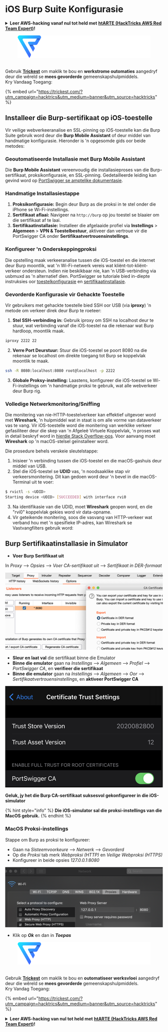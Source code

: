 # iOS Burp Suite Konfigurasie

<details>

<summary><strong>Leer AWS-hacking vanaf nul tot held met</strong> <a href="https://training.hacktricks.xyz/courses/arte"><strong>htARTE (HackTricks AWS Red Team Expert)</strong></a><strong>!</strong></summary>

Ander maniere om HackTricks te ondersteun:

* As jy jou **maatskappy geadverteer wil sien in HackTricks** of **HackTricks in PDF wil aflaai** Kyk na die [**INSKRYWINGSPLANNE**](https://github.com/sponsors/carlospolop)!
* Kry die [**amptelike PEASS & HackTricks swag**](https://peass.creator-spring.com)
* Ontdek [**Die PEASS Familie**](https://opensea.io/collection/the-peass-family), ons versameling eksklusiewe [**NFTs**](https://opensea.io/collection/the-peass-family)
* **Sluit aan by die** 💬 [**Discord-groep**](https://discord.gg/hRep4RUj7f) of die [**telegram-groep**](https://t.me/peass) of **volg** ons op **Twitter** 🐦 [**@carlospolopm**](https://twitter.com/hacktricks\_live)**.**
* **Deel jou haktruuks deur PR's in te dien by die** [**HackTricks**](https://github.com/carlospolop/hacktricks) en [**HackTricks Cloud**](https://github.com/carlospolop/hacktricks-cloud) github-opslag.

</details>

<figure><img src="../../.gitbook/assets/image (48).png" alt=""><figcaption></figcaption></figure>

\
Gebruik [**Trickest**](https://trickest.com/?utm\_campaign=hacktrics\&utm\_medium=banner\&utm\_source=hacktricks) om maklik te bou en **werkstrome outomaties** aangedryf deur die wêreld se **mees gevorderde** gemeenskapshulpmiddels.\
Kry Vandaag Toegang:

{% embed url="https://trickest.com/?utm_campaign=hacktrics&utm_medium=banner&utm_source=hacktricks" %}

## Installeer die Burp-sertifikaat op iOS-toestelle

Vir veilige webverkeeranalise en SSL-pinning op iOS-toestelle kan die Burp Suite gebruik word deur die **Burp Mobile Assistant** of deur middel van handmatige konfigurasie. Hieronder is 'n opgesomde gids oor beide metodes:

### Geoutomatiseerde Installasie met Burp Mobile Assistant

Die **Burp Mobile Assistant** vereenvoudig die installasieproses van die Burp-sertifikaat, proksikonfigurasie, en SSL-pinning. Gedetailleerde leiding kan gevind word op [PortSwigger se amptelike dokumentasie](https://portswigger.net/burp/documentation/desktop/tools/mobile-assistant/installing).

### Handmatige Installasiestappe

1. **Proksikonfigurasie:** Begin deur Burp as die proksi in te stel onder die iPhone se Wi-Fi-instellings.
2. **Sertifikaat aflaai:** Navigeer na `http://burp` op jou toestel se blaaier om die sertifikaat af te laai.
3. **Sertifikaatinstallasie:** Installeer die afgelaaide profiel via **Instellings** > **Algemeen** > **VPN & Toestelbestuur**, aktiveer dan vertroue vir die PortSwigger CA onder **Sertifikaatvertrouensinstellings**.

### Konfigureer 'n Onderskeppingproksi

Die opstelling maak verkeeranalise tussen die iOS-toestel en die internet deur Burp moontlik, wat 'n Wi-Fi-netwerk vereis wat kliënt-tot-kliënt-verkeer ondersteun. Indien nie beskikbaar nie, kan 'n USB-verbinding via usbmuxd as 'n alternatief dien. PortSwigger se tutoriale bied in-diepte instruksies oor [toestelkonfigurasie](https://support.portswigger.net/customer/portal/articles/1841108-configuring-an-ios-device-to-work-with-burp) en [sertifikaatinstallasie](https://support.portswigger.net/customer/portal/articles/1841109-installing-burp-s-ca-certificate-in-an-ios-device).

### Gevorderde Konfigurasie vir Gehackte Toestelle

Vir gebruikers met gehackte toestelle bied SSH oor USB (via **iproxy**) 'n metode om verkeer direk deur Burp te roeteer:

1.  **Stel SSH-verbinding in:** Gebruik iproxy om SSH na localhost deur te stuur, wat verbinding vanaf die iOS-toestel na die rekenaar wat Burp hardloop, moontlik maak.

```bash
iproxy 2222 22
```
2.  **Verre Port Deurstuur:** Stuur die iOS-toestel se poort 8080 na die rekenaar se localhost om direkte toegang tot Burp se koppelvlak moontlik te maak.

```bash
ssh -R 8080:localhost:8080 root@localhost -p 2222
```
3. **Globale Proksy-instelling:** Laastens, konfigureer die iOS-toestel se Wi-Fi-instellings om 'n handmatige proksi te gebruik, wat alle webverkeer deur Burp rig.

### Volledige Netwerkmonitoring/Sniffing

Die monitering van nie-HTTP-toestelverkeer kan effektief uitgevoer word met **Wireshark**, 'n hulpmiddel wat in staat is om alle vorme van dataverkeer vas te vang. Vir iOS-toestelle word die monitering van werklike verkeer gefasiliteer deur die skep van 'n Afgeleë Virtuele Koppelvlak, 'n proses wat in detail beskryf word in [hierdie Stack Overflow-pos](https://stackoverflow.com/questions/9555403/capturing-mobile-phone-traffic-on-wireshark/33175819#33175819). Voor aanvang moet **Wireshark** op 'n macOS-stelsel geïnstalleer word.

Die prosedure behels verskeie sleutelstappe:

1. Inisieer 'n verbinding tussen die iOS-toestel en die macOS-gashuis deur middel van USB.
2. Stel die iOS-toestel se **UDID** vas, 'n noodsaaklike stap vir verkeersmonitering. Dit kan gedoen word deur 'n bevel in die macOS-Terminal uit te voer:
```bash
$ rvictl -s <UDID>
Starting device <UDID> [SUCCEEDED] with interface rvi0
```
3. Na identifikasie van die UDID, moet **Wireshark** geopen word, en die "rvi0" koppelvlak gekies word vir data-opname.
4. Vir geteikende monitering, soos die vasvang van HTTP-verkeer wat verband hou met 'n spesifieke IP-adres, kan Wireshark se Vastvangfilters gebruik word:

## Burp Sertifikaatinstallasie in Simulator

* **Voer Burp Sertifikaat uit**

In _Proxy_ --> _Opsies_ --> _Voer CA-sertifikaat uit_ --> _Sertifikaat in DER-formaat_

![](<../../.gitbook/assets/image (534).png>)

* **Sleur en laat val** die sertifikaat binne die Emulator
* **Binne die emulator** gaan na _Instellings_ --> _Algemeen_ --> _Profiel_ --> _PortSwigger CA_, en **verifieer die sertifikaat**
* **Binne die emulator** gaan na _Instellings_ --> _Algemeen_ --> _Oor_ --> _Sertifikaatvertrouensinstellings_, en **aktiveer PortSwigger CA**

![](<../../.gitbook/assets/image (1048).png>)

**Geluk, jy het die Burp CA-sertifikaat suksesvol gekonfigureer in die iOS-simulator**

{% hint style="info" %}
**Die iOS-simulator sal die proksi-instellings van die MacOS gebruik.**
{% endhint %}

### MacOS Proksi-instellings

Stappe om Burp as proksi te konfigureer:

* Gaan na _Sisteemvoorkeure_ --> _Netwerk_ --> _Gevorderd_
* Op die _Proksi_ tab merk _Webproksi (HTTP)_ en _Veilige Webproksi (HTTPS)_
* Konfigureer in beide opsies _127.0.0.1:8080_

![](<../../.gitbook/assets/image (431).png>)

* Klik op _**Ok**_ en dan in _**Toepas**_

<figure><img src="../../.gitbook/assets/image (48).png" alt=""><figcaption></figcaption></figure>

\
Gebruik [**Trickest**](https://trickest.com/?utm\_campaign=hacktrics\&utm\_medium=banner\&utm\_source=hacktricks) om maklik te bou en **outomatiseer werksvloei** aangedryf deur die wêreld se **mees gevorderde** gemeenskapshulpmiddels.\
Kry Vandag Toegang:

{% embed url="https://trickest.com/?utm_campaign=hacktrics&utm_medium=banner&utm_source=hacktricks" %}

<details>

<summary><strong>Leer AWS-hacking van nul tot held met</strong> <a href="https://training.hacktricks.xyz/courses/arte"><strong>htARTE (HackTricks AWS Red Team Expert)</strong></a><strong>!</strong></summary>

Ander maniere om HackTricks te ondersteun:

* As jy wil sien jou **maatskappy geadverteer in HackTricks** of **laai HackTricks in PDF af** Kyk na die [**INSKRYWINGSPLANNE**](https://github.com/sponsors/carlospolop)!
* Kry die [**amptelike PEASS & HackTricks swag**](https://peass.creator-spring.com)
* Ontdek [**Die PEASS Familie**](https://opensea.io/collection/the-peass-family), ons versameling van eksklusiewe [**NFTs**](https://opensea.io/collection/the-peass-family)
* **Sluit aan by die** 💬 [**Discord-groep**](https://discord.gg/hRep4RUj7f) of die [**telegram-groep**](https://t.me/peass) of **volg** ons op **Twitter** 🐦 [**@carlospolopm**](https://twitter.com/hacktricks\_live)**.**
* **Deel jou haktruuks deur PR's in te dien by die** [**HackTricks**](https://github.com/carlospolop/hacktricks) en [**HackTricks Cloud**](https://github.com/carlospolop/hacktricks-cloud) github-opslag.

</details>
